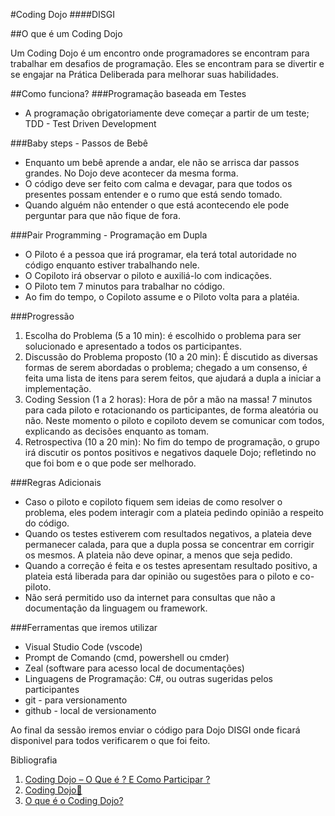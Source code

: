 #Coding Dojo
####DISGI
 
##O que é um Coding Dojo

Um Coding Dojo é um encontro onde programadores se encontram para trabalhar em desafios de programação. Eles se encontram para se divertir e se engajar na Prática Deliberada para melhorar suas habilidades.

##Como funciona?
###Programação baseada em Testes

* A programação obrigatoriamente deve começar a partir de um teste; TDD - Test Driven Development

###Baby steps - Passos de Bebê

* Enquanto um bebê aprende a andar, ele não se arrisca dar passos grandes. No Dojo deve acontecer da mesma forma.
* O código deve ser feito com calma e devagar, para que todos os presentes possam entender e o rumo que está sendo tomado.
* Quando alguém não entender o que está acontecendo ele pode perguntar para que não fique de fora.

###Pair Programming - Programação em Dupla

* O Piloto é a pessoa que irá programar, ela terá total autoridade no código enquanto estiver trabalhando nele.
* O Copiloto irá observar o piloto e auxiliá-lo com indicações.
* O Piloto tem 7 minutos para trabalhar no código.
* Ao fim do tempo, o Copiloto assume e o Piloto volta para a platéia.

###Progressão

1. Escolha do Problema (5 a 10 min): é escolhido o problema para ser solucionado e apresentado a todos os participantes.
2. Discussão do Problema proposto (10 a 20 min): É discutido as diversas formas de serem abordadas o problema; chegado a um consenso, é feita uma lista de itens para serem feitos, que ajudará a dupla a iniciar a implementação.
3. Coding Session (1 a 2 horas): Hora de pôr a mão na massa! 7 minutos para cada piloto e rotacionando os participantes, de forma aleatória ou não. Neste momento o piloto e copiloto devem se comunicar com todos, explicando as decisões enquanto as tomam.
4. Retrospectiva (10 a 20 min): No fim do tempo de programação, o grupo irá discutir os pontos positivos e negativos daquele Dojo; refletindo no que foi bom e o que pode ser melhorado.

###Regras Adicionais

* Caso o piloto e copiloto fiquem sem ideias de como resolver o problema, eles podem interagir com a plateia pedindo opinião a respeito do código.
* Quando os testes estiverem com resultados negativos, a plateia deve permanecer calada, para que a dupla possa se concentrar em corrigir os mesmos. A plateia não deve opinar, a menos que seja pedido.
* Quando a correção é feita e os testes apresentam resultado positivo, a plateia está liberada para dar opinião ou sugestões para o piloto e co-piloto.
* Não será permitido uso da internet para consultas que não a documentação da linguagem ou framework.

###Ferramentas que iremos utilizar

* Visual Studio Code (vscode)
* Prompt de Comando (cmd, powershell ou cmder)
* Zeal (software para acesso local de documentações)
* Linguagens de Programação: C#, ou outras sugeridas pelos participantes
* git - para versionamento 
* github - local de versionamento

Ao final da sessão iremos enviar o código para Dojo DISGI onde ficará disponivel para todos verificarem o que foi feito.

Bibliografia

1. [Coding Dojo – O Que é ? E Como Participar ?](http://flaviosilveira.com/2011/coding-dojo-o-que-e-e-como-participar/)
2. [Coding Dojo🥋](https://medium.com/@lucascaixeta/coding-dojo-4e0b1ea69735)
3. [O que é o Coding Dojo?](https://www.devmedia.com.br/o-que-e-o-coding-dojo/30517)

